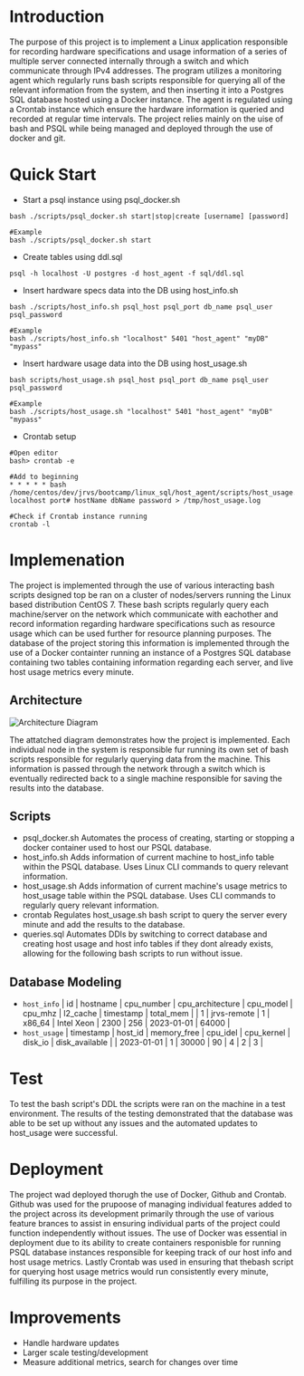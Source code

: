 # Introduction
The purpose of this project is to implement a Linux application responsible for recording hardware specifications and usage information of a series of multiple server connected internally through a switch and which communicate through IPv4 addresses.
The program utilizes a monitoring agent which regularly runs bash scripts responsible for querying all of the relevant information from the system, and then inserting it into a Postgres SQL database hosted using a Docker instance. The agent is regulated  using a Crontab instance
which ensure the hardware information is queried and recorded at regular time intervals. The project relies mainly on the uise of bash and PSQL while being managed and deployed through the use of docker and git.



# Quick Start
- Start a psql instance using psql_docker.sh
```
bash ./scripts/psql_docker.sh start|stop|create [username] [password]

#Example
bash ./scripts/psql_docker.sh start
```
- Create tables using ddl.sql
```
psql -h localhost -U postgres -d host_agent -f sql/ddl.sql
```
- Insert hardware specs data into the DB using host_info.sh
```
bash ./scripts/host_info.sh psql_host psql_port db_name psql_user psql_password

#Example
bash ./scripts/host_info.sh "localhost" 5401 "host_agent" "myDB" "mypass"
```
- Insert hardware usage data into the DB using host_usage.sh
```
bash scripts/host_usage.sh psql_host psql_port db_name psql_user psql_password

#Example
bash ./scripts/host_usage.sh "localhost" 5401 "host_agent" "myDB" "mypass"
```
- Crontab setup
```
#Open editor
bash> crontab -e

#Add to beginning
* * * * * bash /home/centos/dev/jrvs/bootcamp/linux_sql/host_agent/scripts/host_usage.sh localhost port# hostName dbName password > /tmp/host_usage.log

#Check if Crontab instance running
crontab -l
```

# Implemenation
The project is implemented through the use of various interacting bash scripts designed top be ran on a cluster of nodes/servers running the Linux based distribution
CentOS 7. These bash scripts regularly query each machine/server on the network which communicate with eachother and record information regarding hardware
specifications such as resource usage which can be used further for resource planning purposes. The database of the project storing this information is implemented
through the use of a Docker containter running an instance of a Postgres SQL database containing two tables containing information regarding each server, and
live host usage metrics every minute.
## Architecture
![Architecture Diagram](/assets/LinuxArchitecture.png)

The attatched diagram demonstrates how the project is implemented. Each individual node in the system is responsible fur running its own set of bash scripts
responsible for regularly querying data from the machine. This information is passed through the network through a switch which is eventually redirected back to
a single machine responsible for saving the results into the database.
## Scripts
- psql_docker.sh
  Automates the process of creating, starting or stopping a docker container used to host our PSQL database.
- host_info.sh
  Adds information of current machine to host_info table within the PSQL database. Uses Linux CLI commands to query relevant information.
- host_usage.sh
  Adds information of current machine's usage metrics to host_usage table within the PSQL database. Uses CLI commands to regularly query relevant information.
- crontab
  Regulates host_usage.sh bash script to query the server every minute and add the results to the database.
- queries.sql
  Automates DDls by switching to correct database and creating host usage and host info tables if they dont already exists, allowing for the following bash
  scripts to run without issue.

## Database Modeling
- `host_info`
  | id | hostname | cpu_number | cpu_architecture | cpu_model | cpu_mhz | l2_cache | timestamp | total_mem |
  | 1 | jrvs-remote | 1 | x86_64 | Intel Xeon | 2300 | 256 | 2023-01-01 | 64000 |
- `host_usage`
  | timestamp | host_id | memory_free | cpu_idel | cpu_kernel | disk_io | disk_available |
  | 2023-01-01 | 1 | 30000 | 90 | 4 | 2 | 3 |

# Test
To test the bash script's DDL the scripts were ran on the machine in a test environment. The results of the testing demonstrated that the database was able to be set up
without any issues and the automated updates to host_usage were successful.

# Deployment
The project wad deployed thorugh the use of Docker, Github and Crontab. Github was used for the prupoose of managing individual features added to the project across its development
primarily through the use of various feature brances to assist in ensuring individual parts of the project could function independently without issues. The use
of Docker was essential in deployment due to its ability to create containers responisble for running PSQL database instances responsible for keeping track
of our host info and host usage metrics. Lastly Crontab was used in ensuring that thebash script for querying host usage metrics would run consistently every
minute, fulfilling its purpose in the project.

# Improvements
- Handle hardware updates
- Larger scale testing/development
- Measure additional metrics, search for changes over time
